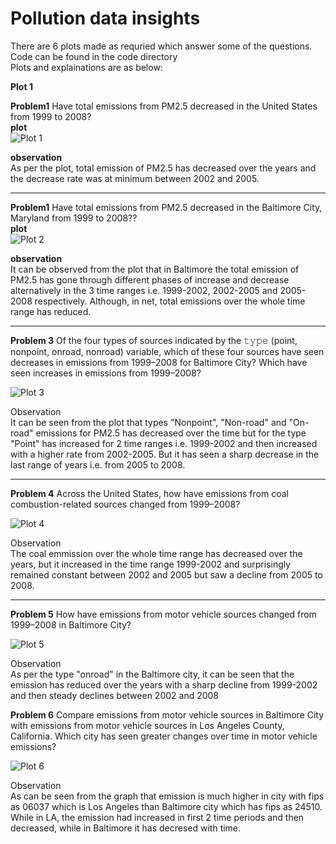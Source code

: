 # Pollution data insights

There are 6 plots made as requried which answer some of the questions. <br/>
Code can be found in the code directory <br/> 
Plots and explainations are as below:

**Plot 1**

**Problem1** Have total emissions from PM2.5 decreased in the United States from 1999 to 2008? <br>
__plot__<br>
![Plot 1](https://github.com/nishantk12/datasciencecoursera/blob/master/Exploratory_Data_Analysis/course_project/plots/plot1.png)<br>

__observation__<br>
As per the plot, total emission of PM2.5 has decreased over the years and the decrease rate was at minimum between 2002 and 2005. 

___

**Problem1** Have total emissions from PM2.5 decreased in the Baltimore City, Maryland from 1999 to 2008?? <br>
__plot__<br>
![Plot 2](https://github.com/nishantk12/datasciencecoursera/blob/master/Exploratory_Data_Analysis/course_project/plots/plot2.png)<br>

__observation__<br>
It can be observed from the plot that in Baltimore the total emission of PM2.5 has gone through different phases of increase and decrease alternatively in the 3 time ranges i.e. 1999-2002, 2002-2005 and 2005-2008 respectively. Although, in net, total emissions over the whole time range has reduced.   

___

**Problem 3** Of the four types of sources indicated by the 𝚝𝚢𝚙𝚎 (point, nonpoint, onroad, nonroad) variable, which of these four sources have seen decreases in emissions from 1999–2008 for Baltimore City? Which have seen increases in emissions from 1999–2008? 

![Plot 3](https://github.com/nishantk12/datasciencecoursera/blob/master/Exploratory_Data_Analysis/course_project/plots/plot3.png)<br>

Observation<br>
It can be seen from the plot that types "Nonpoint", "Non-road" and "On-road" emissions for PM2.5 has decreased over the time but for the type "Point" has increased for 2 time ranges i.e. 1999-2002 and then increased with a higher rate from 2002-2005. But it has seen a sharp decrease in the last range of years i.e. from 2005 to 2008. 

___

**Problem 4** Across the United States, how have emissions from coal combustion-related sources changed from 1999–2008?

![Plot 4](https://github.com/nishantk12/datasciencecoursera/blob/master/Exploratory_Data_Analysis/course_project/plots/plot4.png)<br>

Observation<br>
The coal emmission over the whole time range has decreased over the years, but it increased in the time range 1999-2002 and surprisingly remained constant between 2002 and 2005 but saw a decline from 2005 to 2008.

___

**Problem 5** How have emissions from motor vehicle sources changed from 1999–2008 in Baltimore City?

![Plot 5](https://github.com/nishantk12/datasciencecoursera/blob/master/Exploratory_Data_Analysis/course_project/plots/plot5.png)<br>

Observation<br>
As per the type "onroad" in the Baltimore city, it can be seen that the emission has reduced over the years with a sharp decline from 1999-2002 and then steady declines between 2002 and 2008

**Problem 6** Compare emissions from motor vehicle sources in Baltimore City with emissions from motor vehicle sources in Los Angeles County, California. Which city has seen greater changes over time in motor vehicle emissions?

![Plot 6](https://github.com/nishantk12/datasciencecoursera/blob/master/Exploratory_Data_Analysis/course_project/plots/plot6.png)<br>

Observation<br>
As can be seen from the graph that emission is much higher in city with fips as 06037 which is Los Angeles than Baltimore city which has fips as 24510. While in LA, the emission had increased in first 2 time periods and then decreased, while in Baltimore it has decresed with time.
